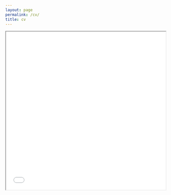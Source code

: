 ```yaml
---
layout: page
permalink: /cv/
title: cv
---
```

<iframe src="/assets/pdf/CV_HeeWonLee.pdf" width="100%" height="500px"></iframe>
